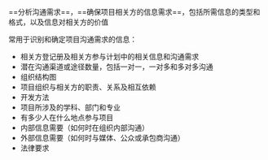 ==分析沟通需求==，==确保项目相关方的信息需求==，包括所需信息的类型和格式，以及信息对相关方的价值

常用于识别和确定项目沟通需求的信息：
+ 相关方登记册及相关方参与计划中的相关信息和沟通需求
+ 潜在沟通渠道或途径数量，包括一对一，一对多和多对多沟通
+ 组织结构图
+ 项目组织与相关方的职责、关系及相互依赖
+ 开发方法
+ 项目所涉及的学科、部门和专业
+ 有多少人在什么地点参与项目
+ 内部信息需要（如何时在组织内部沟通）
+ 外部信息需要（如何时与媒体、公众或承包商沟通）
+ 法律要求

